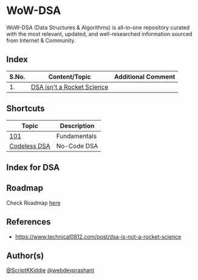# WoW-DSA

WoW-DSA (Data Structures & Algorithms) is all-in-one repository curated with the most relevant, updated, and well-researched information sourced from Internet &amp; Community.

## Index

S.No. | Content/Topic | Additional Comment
--- | --- | ---
1\. | [DSA isn't a Rocket Science](https://www.technical0812.com/post/dsa-is-not-a-rocket-science) | 

## Shortcuts

Topic | Description
--- | ---
[101](101/README.MD) | Fundamentals
[Codeless DSA](Codeless/README.MD) | No-Code DSA

## Index for DSA

## Roadmap

Check Roadmap [here](_Roadmap/README.MD)

## References
- https://www.technical0812.com/post/dsa-is-not-a-rocket-science

## Author(s)

[@ScriptKKiddie](https://github.com/ScriptKKiddie)
[@webdevprashant](https://github.com/webdevprashant)
